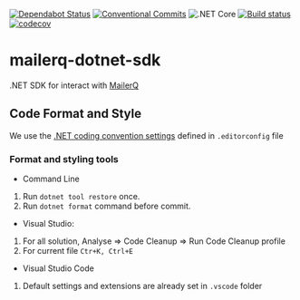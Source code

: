 [![Dependabot Status](https://api.dependabot.com/badges/status?host=github&repo=MakingSense/mailerq-dotnet-sdk)](https://dependabot.com)
[![Conventional Commits](https://img.shields.io/badge/Conventional%20Commits-1.0.0-yellow.svg)](https://conventionalcommits.org)
![.NET Core](https://github.com/MakingSense/mailerq-dotnet-sdk/workflows/.NET%20Core/badge.svg)
[![Build status](https://ci.appveyor.com/api/projects/status/pgvy8ad3gl7xp5fs?svg=true)](https://ci.appveyor.com/project/DopplerRelay/mailerq-net-api)
[![codecov](https://codecov.io/gh/MakingSense/mailerq-dotnet-sdk/branch/master/graph/badge.svg)](https://codecov.io/gh/MakingSense/mailerq-dotnet-sdk)

# mailerq-dotnet-sdk

.NET SDK for interact with [MailerQ](https://www.mailerq.com/)

## Code Format and Style

We use the [.NET coding convention settings](https://docs.microsoft.com/en-us/visualstudio/ide/editorconfig-code-style-settings-reference?view=vs-2019) defined in `.editorconfig` file

### Format and styling tools

- Command Line

1. Run `dotnet tool restore` once.
2. Run `dotnet format` command before commit.

- Visual Studio:

1. For all solution, Analyse => Code Cleanup => Run Code Cleanup profile
2. For current file `Ctr+K, Ctrl+E`

- Visual Studio Code

1. Default settings and extensions are already set in `.vscode` folder
